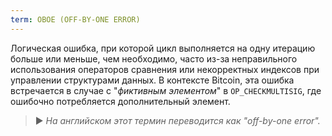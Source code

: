 ```yaml
---
term: OBOE (OFF-BY-ONE ERROR)
---
```


Логическая ошибка, при которой цикл выполняется на одну итерацию больше или меньше, чем необходимо, часто из-за неправильного использования операторов сравнения или некорректных индексов при управлении структурами данных. В контексте Bitcoin, эта ошибка встречается в случае с "*фиктивным элементом*" в `OP_CHECKMULTISIG`, где ошибочно потребляется дополнительный элемент.

> ► *На английском этот термин переводится как "off-by-one error".*